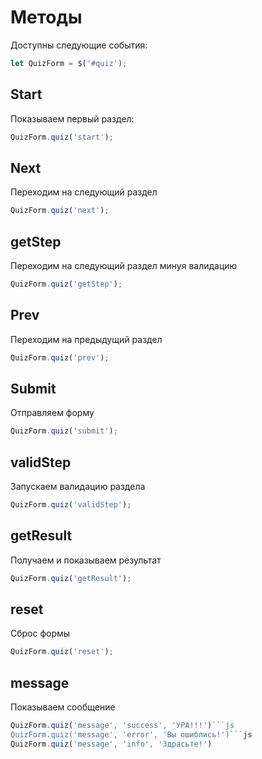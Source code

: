 # Методы

Доступны следующие события:

```js
let QuizForm = $('#quiz');
```

## Start

Показываем первый раздел:

```js
QuizForm.quiz('start');
```

## Next

Переходим на следующий раздел

```js
QuizForm.quiz('next');
```

## getStep

Переходим на следующий раздел минуя валидацию

```js
QuizForm.quiz('getStep');
```

## Prev

Переходим на предыдущий раздел

```js
QuizForm.quiz('prev');
```

## Submit

Отправляем форму

```js
QuizForm.quiz('submit');
```

## validStep

Запускаем валидацию раздела

```js
QuizForm.quiz('validStep');
```

## getResult

Получаем и показываем результат

```js
QuizForm.quiz('getResult');
```

## reset

Сброс формы

```js
QuizForm.quiz('reset');
```

## message

Показываем сообщение

```js
QuizForm.quiz('message', 'success', 'УРА!!!')```js
QuizForm.quiz('message', 'error', 'Вы ошиблись!')```js
QuizForm.quiz('message', 'info', 'Здрасьте!')
```
